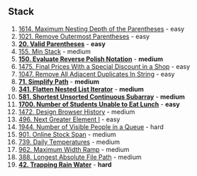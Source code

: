 ## Stack

1. [1614. Maximum Nesting Depth of the Parentheses](https://leetcode.com/problems/maximum-nesting-depth-of-the-parentheses/description/) - easy
2. [1021. Remove Outermost Parentheses](https://leetcode.com/problems/remove-outermost-parentheses/description/) - easy
3. [__20. Valid Parentheses__](https://leetcode.com/problems/valid-parentheses/description/) - __easy__
4. [155. Min Stack](https://leetcode.com/problems/min-stack/) - medium
5. [__150. Evaluate Reverse Polish Notation__](https://leetcode.com/problems/evaluate-reverse-polish-notation/description/) - __medium__
6. [1475. Final Prices With a Special Discount in a Shop](https://leetcode.com/problems/final-prices-with-a-special-discount-in-a-shop/) - easy
7. [1047. Remove All Adjacent Duplicates In String](https://leetcode.com/problems/remove-all-adjacent-duplicates-in-string/description/) - easy
8. [__71. Simplify Path__](https://leetcode.com/problems/simplify-path/description/) - __medium__
9. [__341. Flatten Nested List Iterator__](https://leetcode.com/problems/flatten-nested-list-iterator/) - __medium__
10. [__581. Shortest Unsorted Continuous Subarray__](https://leetcode.com/problems/shortest-unsorted-continuous-subarray/) - __medium__
11. [__1700. Number of Students Unable to Eat Lunch__](https://leetcode.com/problems/number-of-students-unable-to-eat-lunch/) - __easy__
12. [1472. Design Browser History](https://leetcode.com/problems/design-browser-history/) - medium
13. [496. Next Greater Element I](https://leetcode.com/problems/next-greater-element-i/description/) - easy
14. [1944. Number of Visible People in a Queue](https://leetcode.com/problems/number-of-visible-people-in-a-queue/description/) - hard
15. [901. Online Stock Span](https://leetcode.com/problems/online-stock-span/) - medium
16. [739. Daily Temperatures](https://leetcode.com/problems/daily-temperatures/description/) - medium
17. [962. Maximum Width Ramp](https://leetcode.com/problems/maximum-width-ramp/) - medium
18. [388. Longest Absolute File Path](https://leetcode.com/problems/longest-absolute-file-path/) - medium
19. [__42. Trapping Rain Water__](https://leetcode.com/problems/trapping-rain-water/) - __hard__
